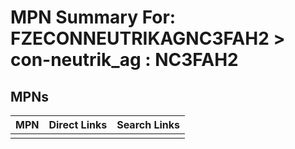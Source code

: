 



# MPN Summary For: FZECONNEUTRIKAGNC3FAH2 > con-neutrik_ag : NC3FAH2

## MPNs
  

|MPN|Direct Links|Search Links|
| :--- | :--- | :--- |
||||
